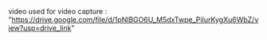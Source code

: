 video used for video capture : "https://drive.google.com/file/d/1pNlBGO6U_M5dxTwpe_PiIurKygXu6WbZ/view?usp=drive_link"
